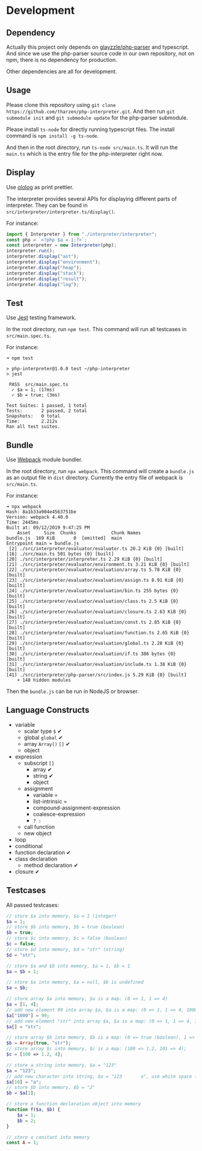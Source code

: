 # Development

## Dependency

Actually this project only depends on [glayzzle/php-parser](https://github.com/glayzzle/php-parser/) and typescript. And since we use the php-parser source code in our own repository, not on npm, there is no dependency for production.

Other dependencies are all for development.

## Usage

Please clone this repository using `git clone https://github.com/tharzen/php-interpreter.git`. And then run `git submodule init` and `git submodule update` for the php-parser submodule.

Please install `ts-node` for directly running typescript files. The install command is `npm install -g ts-node`.

And then in the root directory, run `ts-node src/main.ts`. It will run the `main.ts` which is the entry file for the php-interpreter right now.

## Display

Use [ololog](https://www.npmjs.com/package/ololog) as print prettier.

The interpreter provides several APIs for displaying different parts of interpreter. They can be found in `src/interpreter/interpreter.ts/display()`.

For instance:
```typescript
import { Interpreter } from "./interpreter/interpreter";
const php = `<?php $a = 1;?>`;
const interpreter = new Interpreter(php);
interpreter.run();
interpreter.display("ast");
interpreter.display("environment");
interpreter.display("heap");
interpreter.display("stack");
interpreter.display("result");
interpreter.display("log");
```

## Test

Use [Jest](https://jestjs.io/en/) testing framework.

In the root directory, run `npm test`. This command will run all testcases in `src/main.spec.ts`.

For instance:
```
➜ npm test

> php-interpreter@1.0.0 test ~/php-interpreter
> jest

 PASS  src/main.spec.ts
  ✓ $a = 1; (17ms)
  ✓ $b = true; (3ms)

Test Suites: 1 passed, 1 total
Tests:       2 passed, 2 total
Snapshots:   0 total
Time:        2.212s
Ran all test suites.
```

## Bundle

Use [Webpack](https://webpack.js.org/) module bundler.

In the root directory, run `npx webpack`. This command will create a `bundle.js` as an output file in `dist` directory. Currently the entry file of webpack is `src/main.ts`.

For instance:
```
➜ npx webpack
Hash: 8a1b33a904e4563751be
Version: webpack 4.40.0
Time: 2445ms
Built at: 09/12/2019 9:47:25 PM
    Asset     Size  Chunks             Chunk Names
bundle.js  169 KiB       0  [emitted]  main
Entrypoint main = bundle.js
 [2] ./src/interpreter/evaluator/evaluator.ts 20.2 KiB {0} [built]
[16] ./src/main.ts 501 bytes {0} [built]
[20] ./src/interpreter/interpreter.ts 2.29 KiB {0} [built]
[21] ./src/interpreter/evaluator/environment.ts 3.21 KiB {0} [built]
[22] ./src/interpreter/evaluator/evaluation/array.ts 5.78 KiB {0} [built]
[23] ./src/interpreter/evaluator/evaluation/assign.ts 8.91 KiB {0} [built]
[24] ./src/interpreter/evaluator/evaluation/bin.ts 255 bytes {0} [built]
[25] ./src/interpreter/evaluator/evaluation/class.ts 2.5 KiB {0} [built]
[26] ./src/interpreter/evaluator/evaluation/closure.ts 2.63 KiB {0} [built]
[27] ./src/interpreter/evaluator/evaluation/const.ts 2.85 KiB {0} [built]
[28] ./src/interpreter/evaluator/evaluation/function.ts 2.65 KiB {0} [built]
[29] ./src/interpreter/evaluator/evaluation/global.ts 2.28 KiB {0} [built]
[30] ./src/interpreter/evaluator/evaluation/if.ts 386 bytes {0} [built]
[31] ./src/interpreter/evaluator/evaluation/include.ts 1.38 KiB {0} [built]
[41] ./src/interpreter/php-parser/src/index.js 5.29 KiB {0} [built]
    + 148 hidden modules
```

Then the `bundle.js` can be run in NodeJS or browser.

## Language Constructs

- variable
  - scalar type `$` ✔
  - global `global` ✔
  - array `Array()` `[]` ✔
  - object
- expression
  - subscript `[]`
    - array ✔
    - string ✔
    - object
  - assignment
    - variable =
    - list-intrinsic =
    - compound-assignment-expression
    - coalesce-expression
    - `? :`
  - call function
  - new object
- loop
- conditional
- function declaration ✔
- class declaration
  - method declaration ✔
- closure ✔

## Testcases

All passed testcases:
```php
// store $a into memory, $a = 1 (integer)
$a = 1;
// store $b into memory, $b = true (boolean)
$b = true;
// store $c into memory, $c = false (boolean)
$c = false;
// store $d into memory, $d = "str" (string)
$d = "str";
```
```php
// store $a and $b into memory, $a = 1, $b = 1
$a = $b = 1;
```
```php
// store $a into memory, $a = null, $b is undefined
$a = $b;
```
```php
// store array $a into memory, $a is a map: (0 => 1, 1 => 4)
$a = [1, 4];
// add new element 99 into array $a, $a is a map: (0 => 1, 1 => 4, 1000 => 99)
$a["1000"] = 99;
// add new element "str" into array $a, $a is a map: (0 => 1, 1 => 4, 1000 => 99, 1001 => "str")
$a[] = "str";

// store array $b into memory, $b is a map: (0 => true (boolean), 1 => "str" (string))
$b = Array(true, "str");
// store array $c into memory, $c is a map: (100 => 1.2, 101 => 4);
$c = [100 => 1.2, 4];
```
```php
// store a string into memory, $a = "123"
$a = "123";
// add new character into string, $a = "123       a", use white space filling the length
$a[10] = "a";
// store $b into memory, $b = "2"
$b = $a[1];
```
```php
// store a function declaration object into memory
function f($a, $b) {
    $a = 1;
    $b = 2;
}
```
```php
// store a constant into memory
const A = 1;
```
